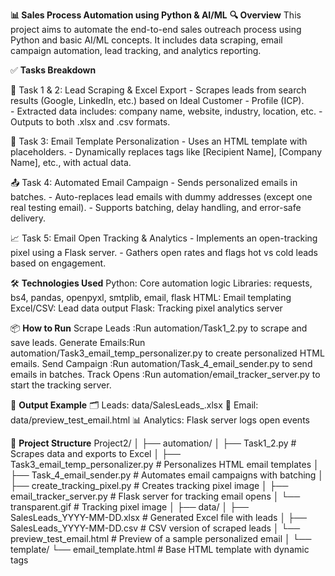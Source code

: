 **📊 Sales Process Automation using Python & AI/ML**
**🔍 Overview**
This project aims to automate the end-to-end sales outreach process using Python and basic AI/ML concepts. It includes data scraping, email campaign automation, lead tracking, and analytics reporting.

✅ **Tasks Breakdown**

  📌 Task 1 & 2: Lead Scraping & Excel Export
        - Scrapes leads from search results (Google, LinkedIn, etc.) based on Ideal Customer 
        - Profile (ICP).   
        - Extracted data includes: company name, website, industry, location, etc. 
        - Outputs to both .xlsx and .csv formats.
  
  📨 Task 3: Email Template Personalization
        - Uses an HTML template with placeholders.
        - Dynamically replaces tags like [Recipient Name], [Company Name], etc., with actual 
          data.
  
  📤 Task 4: Automated Email Campaign
        - Sends personalized emails in batches.
        - Auto-replaces lead emails with dummy addresses (except one real testing email).
        - Supports batching, delay handling, and error-safe delivery.
  
  📈 Task 5: Email Open Tracking & Analytics
        - Implements an open-tracking pixel using a Flask server.
        - Gathers open rates and flags hot vs cold leads based on engagement.
  
🛠️ **Technologies Used**
      Python: Core automation logic
      Libraries: requests, bs4, pandas, openpyxl, smtplib, email, flask
      HTML: Email templating 
      Excel/CSV: Lead data output
      Flask: Tracking pixel analytics server
  
📦 **How to Run**
  Scrape Leads   :Run automation/Task1_2.py to scrape and save leads.
  Generate Emails:Run automation/Task3_email_temp_personalizer.py to create personalized HTML 
                  emails.
  Send Campaign  :Run automation/Task_4_email_sender.py to send emails in batches.
  Track Opens    :Run automation/email_tracker_server.py to start the tracking server.

🎯 **Output Example**
    🗂  Leads: data/SalesLeads_<timestamp>.xlsx
    💌 Email: data/preview_test_email.html
    📊 Analytics: Flask server logs open events


📁 **Project Structure**
Project2/
│
├── automation/
│   ├── Task1_2.py                     # Scrapes data and exports to Excel
│   ├── Task3_email_temp_personalizer.py  # Personalizes HTML email templates
│   ├── Task_4_email_sender.py        # Automates email campaigns with batching
│   ├── create_tracking_pixel.py      # Creates tracking pixel image
│   ├── email_tracker_server.py       # Flask server for tracking email opens
│   └── transparent.gif               # Tracking pixel image
│
├── data/
│   ├── SalesLeads_YYYY-MM-DD.xlsx    # Generated Excel file with leads
│   ├── SalesLeads_YYYY-MM-DD.csv     # CSV version of scraped leads
│   └── preview_test_email.html       # Preview of a sample personalized email
│
└── template/
    └── email_template.html           # Base HTML template with dynamic tags
